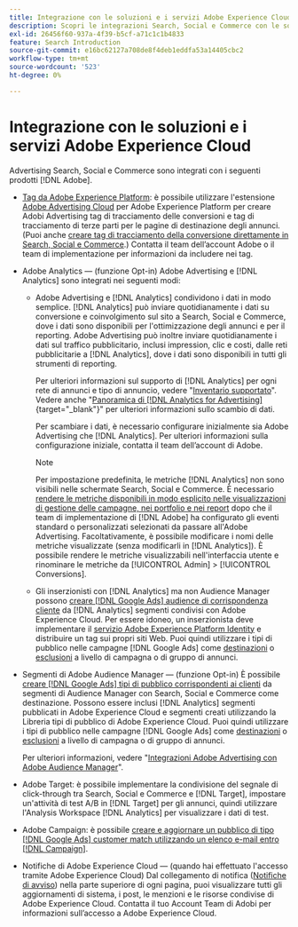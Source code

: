 ```yaml
---
title: Integrazione con le soluzioni e i servizi Adobe Experience Cloud
description: Scopri le integrazioni Search, Social e Commerce con le soluzioni e i servizi Adobe Experience Cloud.
exl-id: 26456f60-937a-4f39-b5cf-a71c1c1b4833
feature: Search Introduction
source-git-commit: e16bc62127a708de8f4deb1eddfa53a14405cbc2
workflow-type: tm+mt
source-wordcount: '523'
ht-degree: 0%

---
```


# Integrazione con le soluzioni e i servizi Adobe Experience Cloud

Advertising Search, Social e Commerce sono integrati con i seguenti prodotti [!DNL Adobe].

* [Tag da Adobe Experience Platform](https://experienceleague.adobe.com/docs/experience-platform/tags/extensions/client/overview.html?lang=it): è possibile utilizzare l&#39;estensione [Adobe Advertising Cloud](https://exchange.adobe.com/apps/ec/100155) per Adobe Experience Platform per creare Adobi Advertising tag di tracciamento delle conversioni e tag di tracciamento di terze parti per le pagine di destinazione degli annunci. (Puoi anche [creare tag di tracciamento della conversione direttamente in Search, Social e Commerce](/help/search-social-commerce/tools/conversion-tag-generate.md).) Contatta il team dell’account Adobe o il team di implementazione per informazioni da includere nei tag.

* Adobe Analytics — (funzione Opt-in) Adobe Advertising e [!DNL Analytics] sono integrati nei seguenti modi:

   * Adobe Advertising e [!DNL Analytics] condividono i dati in modo semplice. [!DNL Analytics] può inviare quotidianamente i dati su conversione e coinvolgimento sul sito a Search, Social e Commerce, dove i dati sono disponibili per l&#39;ottimizzazione degli annunci e per il reporting. Adobe Advertising può inoltre inviare quotidianamente i dati sul traffico pubblicitario, inclusi impression, clic e costi, dalle reti pubblicitarie a [!DNL Analytics], dove i dati sono disponibili in tutti gli strumenti di reporting.

     Per ulteriori informazioni sul supporto di [!DNL Analytics] per ogni rete di annunci e tipo di annuncio, vedere &quot;[Inventario supportato](/help/search-social-commerce/introduction/supported-inventory.md)&quot;. Vedere anche &quot;[Panoramica di [!DNL Analytics for Advertising]](https://experienceleague.adobe.com/docs/advertising/integrations/analytics/overview.html?lang=it){target="_blank"}&quot; per ulteriori informazioni sullo scambio di dati.

     Per scambiare i dati, è necessario configurare inizialmente sia Adobe Advertising che [!DNL Analytics]. Per ulteriori informazioni sulla configurazione iniziale, contatta il team dell’account di Adobe.

     >[!NOTE]
     >
     >Per impostazione predefinita, le metriche [!DNL Analytics] non sono visibili nelle schermate Search, Social e Commerce. È necessario [rendere le metriche disponibili in modo esplicito nelle visualizzazioni di gestione delle campagne, nei portfolio e nei report](/help/search-social-commerce/admin/conversion-metrics/conversion-metric-about.md) dopo che il team di implementazione di [!DNL Adobe] ha configurato gli eventi standard o personalizzati selezionati da passare all&#39;Adobe Advertising. Facoltativamente, è possibile modificare i nomi delle metriche visualizzate (senza modificarli in [!DNL Analytics]). È possibile rendere le metriche visualizzabili nell&#39;interfaccia utente e rinominare le metriche da [!UICONTROL Admin] > [!UICONTROL Conversions].

   * Gli inserzionisti con [!DNL Analytics] ma non Audience Manager possono [creare [!DNL Google Ads] audience di corrispondenza cliente](/help/search-social-commerce/campaign-management/campaigns/google-audience-from-adobe-audience.md) da [!DNL Analytics] segmenti condivisi con Adobe Experience Cloud. Per essere idoneo, un inserzionista deve implementare il [servizio Adobe Experience Platform Identity](https://experienceleague.adobe.com/docs/id-service/using/home.html?lang=it) e distribuire un tag sui propri siti Web. Puoi quindi utilizzare i tipi di pubblico nelle campagne [!DNL Google Ads] come [destinazioni](/help/search-social-commerce/campaign-management/campaigns/audience-targets-manage.md) o [esclusioni](/help/search-social-commerce/campaign-management/campaigns/audience-exclusions-manage.md) a livello di campagna o di gruppo di annunci.

* Segmenti di Adobe Audience Manager — (funzione Opt-in) È possibile [creare [!DNL Google Ads] tipi di pubblico corrispondenti ai clienti](/help/search-social-commerce/campaign-management/campaigns/google-audience-from-adobe-audience.md) da segmenti di Audience Manager con Search, Social e Commerce come destinazione. Possono essere inclusi [!DNL Analytics] segmenti pubblicati in Adobe Experience Cloud e segmenti creati utilizzando la Libreria tipi di pubblico di Adobe Experience Cloud. Puoi quindi utilizzare i tipi di pubblico nelle campagne [!DNL Google Ads] come [destinazioni](/help/search-social-commerce/campaign-management/campaigns/audience-targets-manage.md) o [esclusioni](/help/search-social-commerce/campaign-management/campaigns/audience-exclusions-manage.md) a livello di campagna o di gruppo di annunci.

  Per ulteriori informazioni, vedere &quot;[Integrazioni Adobe Advertising con Adobe Audience Manager](https://experienceleague.adobe.com/docs/advertising/integrations/audience-manager/overview.html?lang=it)&quot;.

* Adobe Target: è possibile implementare la condivisione del segnale di click-through tra Search, Social e Commerce e [!DNL Target], impostare un&#39;attività di test A/B in [!DNL Target] per gli annunci, quindi utilizzare l&#39;Analysis Workspace [!DNL Analytics] per visualizzare i dati di test.

* Adobe Campaign: è possibile [creare e aggiornare un pubblico di tipo  [!DNL Google Ads] customer match utilizzando un elenco e-mail entro [!DNL Campaign]](/help/search-social-commerce/campaign-management/campaigns/google-audience-from-campaign-email-list.md).

* Notifiche di Adobe Experience Cloud — (quando hai effettuato l&#39;accesso tramite Adobe Experience Cloud) Dal collegamento di notifica ([Notifiche di avviso](/help/search-social-commerce/assets/notifications-panel.png "Notifiche avvisi")) nella parte superiore di ogni pagina, puoi visualizzare tutti gli aggiornamenti di sistema, i post, le menzioni e le risorse condivise di Adobe Experience Cloud. Contatta il tuo Account Team di Adobi per informazioni sull’accesso a Adobe Experience Cloud.
